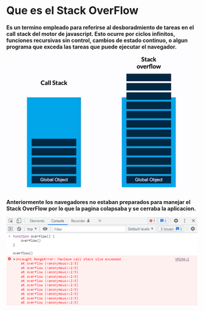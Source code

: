 # Que es el Stack OverFlow

**Es un termino empleado para referirse al desboradmiento de tareas en el call stack del motor de javascript. Esto ocurre por ciclos infinitos, funciones recursivas sin control, cambios de estado continuo, o algun programa que exceda las tareas que puede ejecutar el navegador.**

![](../08-stack-OverFlow/images/stack-overFlow1.jpg)

**Anteriormente los navegadores no estaban preparados para manejar el Stack OverFlow por lo que la pagina colapsaba y se cerraba la aplicacion.**

![](../08-stack-OverFlow/images/stack-overFlow2.jpg)
